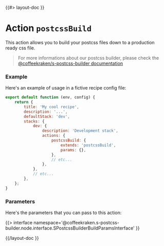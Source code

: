 <!--
/**
 * @name            postcssBuild
 *
 * @TODO            namespace       doc.recipes.actions
 *
 * @type            Markdown
 * @platform        md
 * @status          stable
 * @menu            Documentation / Recipes / Actions          /doc/recipes/actions/postcssBuild
 *
 * @since           2.0.0
 * @author    Olivier Bossel <olivier.bossel@gmail.com> (https://coffeekraken.io)
 */
-->

{{#> layout-doc }}

# Action `postcssBuild`

This action allows you to build your postcss files down to a production ready css file.

> For more informations about our postcss builder, please check the [@coffeekraken/s-postcss-builder documentation](/@coffeekraken/s-postcss-builder/doc/readme)

### Example

Here's an example of usage in a fictive recipe config file:

```js
export default function (env, config) {
    return {
        title: 'My cool recipe',
        description: '...',
        defaultStack: 'dev',
        stacks: {
            dev: {
                description: 'Development stack',
                actions: {
                    postcssBuild: {
                        extends: 'postcssBuild',
                        params: {},
                    },
                    // etc...
                },
            },
            // etc...
        },
    };
}
```

### Parameters

Here's the parameters that you can pass to this action:

{{> interface namespace='@coffeekraken.s-postcss-builder.node.interface.SPostcssBuilderBuildParamsInterface' }}

{{/layout-doc }}
